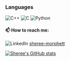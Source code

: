 
<!--
**ShereeMorphett/ShereeMorphett** is a ✨ _special_ ✨ repository because its `README.md` (this file) appears on your GitHub profile.

Here are some ideas to get you started:

- 🔭 I’m currently working on ...
- 🌱 I’m currently learning ... 
- 👯 I’m looking to collaborate on ...
- 🤔 I’m looking for help with ...
- 💬 Ask me about ...
-->
### Languages
![C++](https://img.shields.io/badge/c++-%2300599C.svg?style=for-the-badge&logo=c%2B%2B&logoColor=white) ![C](https://img.shields.io/badge/c-%2300599C.svg?style=for-the-badge&logo=c&logoColor=white) ![Python](https://img.shields.io/badge/python-3670A0?style=for-the-badge&logo=python&logoColor=ffdd54)
#### 📫 How to reach me:
![LinkedIn](https://img.shields.io/badge/linkedin-%230077B5.svg?style=for-the-badge&logo=linkedin&logoColor=white) [sheree-morphett](www.linkedin.com/in/sheree-morphett)


[![Sheree's GitHub stats](https://github-readme-stats.vercel.app/api?ShereeMorphett=anuraghazra)](https://github.com/anuraghazra/github-readme-stats)
